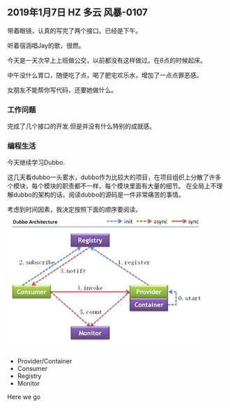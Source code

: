## 2019年1月7日 HZ 多云  风暴-0107

带着眼镜，认真的写完了两个接口。已经是下午。 

听着宿涵唱Jay的歌，很燃。

今天是一天次早上上班做公交，以前都没有这样做过。在8点的时候起床。

中午没什么胃口，随便吃了点，喝了肥宅欢乐水，增加了一点点罪恶感。

女朋友不能帮你写代码，还要她做什么。 


###  工作问题

完成了几个接口的开发.但是并没有什么特别的成就感。

### 编程生活

今天继续学习Dubbo.

这几天看dubbo一头雾水，dubbo作为比较大的项目，在项目组织上分散了许多个模块，每个模块的职责都不一样，每个模块里面有大量的细节。
在全局上不理解dubbo的架构的话，阅读dubbo的源码是一件非常痛苦的事情。

考虑到时间因素，我决定按照下面的顺序要阅读。
 ![Dubbo Image](https://github.com/xxlv/2019-daily-report/blob/master/01/resources/dubbo-01.png?raw=true)



- Provider/Container 
- Consumer 
- Registry 
- Monitor 

Here we go





